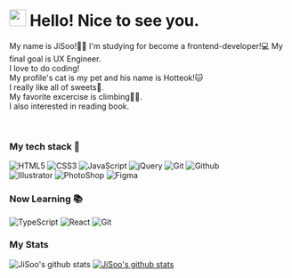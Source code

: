 <h1><img src="https://emojis.slackmojis.com/emojis/images/1531849430/4246/blob-sunglasses.gif?1531849430" width="30"/> Hello! Nice to see you.</h1>

 My name is JiSoo!🙋‍♀️ I'm studying for become a frontend-developer!💻 My final goal is UX Engineer.<br>
 I love to do coding!<br>
 My profile's cat is my pet and his name is Hotteok!🐱<br>
 I really like all of sweets🍰.<br>
 My favorite excercise is climbing🧗‍♀️.<br>
 I also interested in reading book.<br>



<br />
<h3> My tech stack 🚀 </h3>

![HTML5](https://img.shields.io/badge/-HTML5-F05032?style=for-the-badge&logo=html5&logoColor=ffffff)
![CSS3](https://img.shields.io/badge/-CSS3-007ACC?style=for-the-badge&logo=css3)
![JavaScript](https://img.shields.io/badge/-JavaScript-%23F7DF1C?style=for-the-badge&logo=javascript&logoColor=000000&labelColor=%23F7DF1C&color=%23FFCE5A)
![jQuery](https://img.shields.io/badge/-jQuery-%23F7DF1C?style=for-the-badge&logo=jQuery&logoColor=efefef&labelColor=007Aee&color=efefef)
![Git](https://img.shields.io/badge/-Git-F05032?style=for-the-badge&logo=git&logoColor=ffffff)
![Github](https://img.shields.io/badge/-Github-2d2d2d?style=for-the-badge&logo=github&logoColor=ffffff)<br>
![Illustrator](https://img.shields.io/badge/-Illustrator-FF9A00?style=for-the-badge&logo=AdobeIllustrator&logoColor=white)
![PhotoShop](https://img.shields.io/badge/-Photoshop-31A8FF?style=for-the-badge&logo=AdobePhotoshop&logoColor=white)
![Figma](https://img.shields.io/badge/-Figma-cf9ff2?style=for-the-badge&logo=figma&logoColor=ffffff)


<h3> Now Learning 📚 </h3>

![TypeScript](https://img.shields.io/badge/-TypeScript-007ACC?style=for-the-badge&logo=typescript&logoColor=white)
![React](https://img.shields.io/badge/-React-222222?style=for-the-badge&logo=react)
![Git](https://img.shields.io/badge/-Git-F05032?style=for-the-badge&logo=git&logoColor=ffffff)
<br/>

<h3>My Stats</h3>

![JiSoo's github stats](https://github-readme-stats.vercel.app/api?username=hotteokButler&show_icons=true)
[![JiSoo's github stats](https://github-readme-stats.vercel.app/api/top-langs/?username=hotteokButler&show_icons=true&hide_border=true&title_color=004386&icon_color=004386&layout=compact)](https://github.com/hotteokButler)
